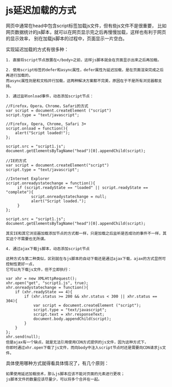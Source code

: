# js延迟加载的方式

网页中通常在head中包含script标签加载js文件，但有些js文件不是很重要，
比如网页数据统计的js脚本，就可以在网页显示完之后再慢慢加载，这样也有利于网页的显示效率，
别在加载js脚本的过程中，页面显示一片空白。

实现延迟加载的方式有很多种：

    1. 直接将script节点放置在</body>之前，这样js脚本就会在页面显示出来之后再加载。
    
    2. 使用script标签的defer和async属性，defer属性为延迟加载，是在页面渲染完成之后再进行加载的，
    而async属性则是和文档并行加载，这两种解决方案都不完美，原因在于不是所有浏览器都支持。
    
    3. 通过监听onload事件，动态添加script节点：
    
    //Firefox，Opera，Chrome，Safari的方式
    var script = document.createElement ("script")  
    script.type = "text/javascript";  
      
    //Firefox, Opera, Chrome, Safari 3+  
    script.onload = function(){  
        alert("Script loaded!");  
    };  
      
    script.src = "script1.js";  
    document.getElementsByTagName("head")[0].appendChild(script);  
    
    //IE的方式
    var script = document.createElement("script")  
    script.type = "text/javascript";  
      
    //Internet Explorer  
    script.onreadystatechange = function(){  
         if (script.readyState == "loaded" || script.readyState == "complete"){  
               script.onreadystatechange = null;  
               alert("Script loaded.");  
         }  
    };  
      
    script.src = "script1.js";  
    document.getElementsByTagName("head")[0].appendChild(script);  
    
    其实IE和其它浏览器加载添加节点的方式都一样，只是加载之后监听是否成功的事件不一样，其实这个不需要也无所谓。
    
    4. 通过ajax下载js脚本，动态添加script节点
    
    这种方式与第二种类似，区别就在与js脚本的自动下载还是通过ajax下载，ajax的方式显然可控制性更好一点，
    它可以先下载js文件，但不立即执行：
    
    var xhr = new XMLHttpRequest();  
    xhr.open("get", "script1.js", true);  
    xhr.onreadystatechange = function(){  
        if (xhr.readyState == 4){  
            if (xhr.status >= 200 && xhr.status < 300 || xhr.status == 304){  
                var script = document.createElement ("script");  
                script.type = "text/javascript";  
                script.text = xhr.responseText;  
                document.body.appendChild(script);  
            }  
        }  
    };  
    xhr.send(null);  
    但是ajax有一个缺点，就是无法引用使用CDN方式提供的js文件，因为这种方式下，
    你即时通过xhr.open下载了js文件，而向body中注入script节点时还是需要向CDN请求js文件。
    

具体使用哪种方式就得看具体情况了，有几个原则：

    如果使用延迟加载技术，那么js脚本应该不能对页面的元素进行更改；
    js脚本文件的数量应该尽量少，可以将多个合并在一起。